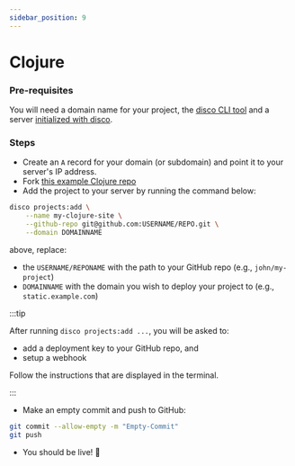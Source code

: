 ```yaml
---
sidebar_position: 9
---
```


# Clojure

### Pre-requisites

You will need a domain name for your project, the [disco CLI tool](/get-started/install-the-cli) and a server [initialized with disco](/get-started/set-up-your-server).

### Steps

- Create an `A` record for your domain (or subdomain) and point it to your server's IP address.
- Fork [this example Clojure repo](https://github.com/letsdiscodev/example-clojure-site)
- Add the project to your server by running the command below:

```bash
disco projects:add \
    --name my-clojure-site \
    --github-repo git@github.com:USERNAME/REPO.git \
    --domain DOMAINNAME
```

above, replace:
- the `USERNAME/REPONAME` with the path to your GitHub repo (e.g., `john/my-project`)
- `DOMAINNAME` with the domain you wish to deploy your project to (e.g., `static.example.com`)


:::tip

After running `disco projects:add ...`, you will be asked to:
- add a deployment key to your GitHub repo, and
- setup a webhook

Follow the instructions that are displayed in the terminal.

:::

- Make an empty commit and push to GitHub:

```bash
git commit --allow-empty -m "Empty-Commit"
git push
```

- You should be live! 🚀
